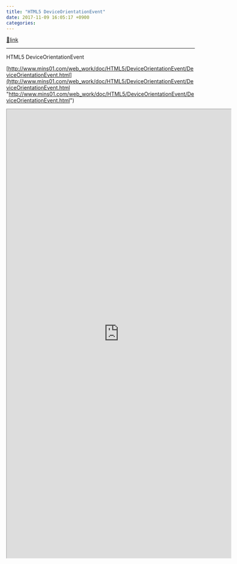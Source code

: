 ```yaml
---
title: "HTML5 DeviceOrientationEvent"
date: 2017-11-09 16:05:17 +0900
categories: 
---
```

[🔗link](http://www.mins01.com/mh/tech/read/1124)
***


HTML5 DeviceOrientationEvent  
  
[http://www.mins01.com/web_work/doc/HTML5/DeviceOrientationEvent/DeviceOrientationEvent.html](http://www.mins01.com/web_work/doc/HTML5/DeviceOrientationEvent/DeviceOrientationEvent.html "http://www.mins01.com/web_work/doc/HTML5/DeviceOrientationEvent/DeviceOrientationEvent.html")  
<iframe frameborder="1" height="1200" src=" http://www.mins01.com/web_work/doc/HTML5/DeviceOrientationEvent/DeviceOrientationEvent.html" style="border-width: 1px;" width="600"></iframe>  



